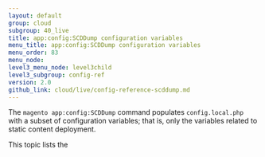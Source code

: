 ```yaml
---
layout: default
group: cloud
subgroup: 40_live
title: app:config:SCDDump configuration variables
menu_title: app:config:SCDDump configuration variables
menu_order: 83
menu_node: 
level3_menu_node: level3child
level3_subgroup: config-ref
version: 2.0
github_link: cloud/live/config-reference-scddump.md
---
```


The `magento app:config:SCDDump` command populates `config.local.php` with a subset of configuration variables; that is, only the variables related to static content deployment.

This topic lists the 
